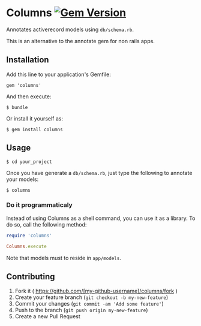 # Columns [![Gem Version](https://badge.fury.io/rb/columns.svg)](http://badge.fury.io/rb/columns)

Annotates activerecord models using `db/schema.rb`.

This is an alternative to the annotate gem for non rails apps.

## Installation

Add this line to your application's Gemfile:

    gem 'columns'

And then execute:

    $ bundle

Or install it yourself as:

    $ gem install columns

## Usage

    $ cd your_project

Once you have generate a `db/schema.rb`, just type the following to
annotate your models:

    $ columns

### Do it programmaticaly

Instead of using Columns as a shell command, you can use it as a
library. To do so, call the following method:

``` ruby
require 'columns'

Columns.execute
```

Note that models must to reside in `app/models`.

## Contributing

1. Fork it ( https://github.com/[my-github-username]/columns/fork )
2. Create your feature branch (`git checkout -b my-new-feature`)
3. Commit your changes (`git commit -am 'Add some feature'`)
4. Push to the branch (`git push origin my-new-feature`)
5. Create a new Pull Request

